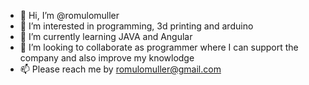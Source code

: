 - 👋 Hi, I’m @romulomuller
- 👀 I’m interested in programming, 3d printing and arduino
- 🌱 I’m currently learning JAVA and Angular
- 💞️ I’m looking to collaborate as programmer where I can support the company and also improve my knowlodge 
- 📫 Please reach me by romulomuller@gmail.com

<!---
romulomuller/romulomuller is a ✨ special ✨ repository because its `README.md` (this file) appears on your GitHub profile.
You can click the Preview link to take a look at your changes.
--->
